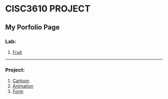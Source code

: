# CISC3610 PROJECT
## My Porfolio Page

### Lab:
1. [Fruit](http://chunyonglin.github.io/fruit.html)





_______________________________________________
### Project:
1. [Cartoon](http://chunyonglin.github.io/cartoon.html)
2. [Animation](http://chunyonglin.github.io/animation.html)
3. [Form](http://chunyonglin.github.io/text.html)
